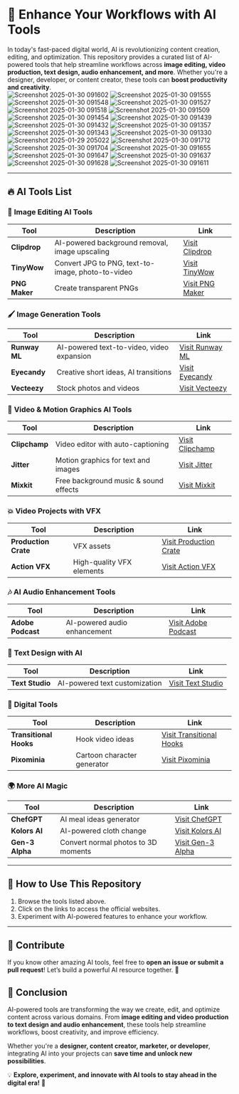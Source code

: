 
# 🚀 Enhance Your Workflows with AI Tools  

In today's fast-paced digital world, AI is revolutionizing content creation, editing, and optimization. This repository provides a curated list of AI-powered tools that help streamline workflows across **image editing, video production, text design, audio enhancement, and more**. Whether you're a designer, developer, or content creator, these tools can **boost productivity and creativity**.  
![Screenshot 2025-01-30 091602](https://github.com/user-attachments/assets/77e2ed69-d0b4-4e52-b38f-053699b94eb8)
![Screenshot 2025-01-30 091555](https://github.com/user-attachments/assets/0f28ead8-e2d2-4cb2-a0ce-b424a4d357e1)
![Screenshot 2025-01-30 091548](https://github.com/user-attachments/assets/9970c80a-8c48-4e8b-af9f-52e63bb5443c)
![Screenshot 2025-01-30 091527](https://github.com/user-attachments/assets/41446b4f-1cfa-47d1-811a-e6813d0aa7c8)
![Screenshot 2025-01-30 091518](https://github.com/user-attachments/assets/3e728bd9-f307-4e0d-b270-c632c0c5f215)
![Screenshot 2025-01-30 091509](https://github.com/user-attachments/assets/88543a43-70e8-4cf0-b937-178ba0c36247)
![Screenshot 2025-01-30 091454](https://github.com/user-attachments/assets/79b7944e-f29d-4f41-a31e-61c156276220)
![Screenshot 2025-01-30 091439](https://github.com/user-attachments/assets/1206f7a5-585d-4a62-8cbe-c653b539f421)
![Screenshot 2025-01-30 091432](https://github.com/user-attachments/assets/59aaefb9-c8a6-4120-a039-7248b0dc7139)
![Screenshot 2025-01-30 091357](https://github.com/user-attachments/assets/44412a7f-5dcc-428e-a5f9-07e08bad1a61)
![Screenshot 2025-01-30 091343](https://github.com/user-attachments/assets/b38deb0a-4e7e-41aa-abc1-724124775560)
![Screenshot 2025-01-30 091330](https://github.com/user-attachments/assets/ce064576-fee4-4e37-b4ef-e5f6b6b19346)
![Screenshot 2025-01-29 205022](https://github.com/user-attachments/assets/64ef5ca8-b688-4e0c-bcc2-19ca4af42be9)
![Screenshot 2025-01-30 091712](https://github.com/user-attachments/assets/5e49c67c-d055-44ca-adb1-3c871942689f)
![Screenshot 2025-01-30 091704](https://github.com/user-attachments/assets/00b33c26-b9a2-420b-9000-25fcc9b36cdf)
![Screenshot 2025-01-30 091655](https://github.com/user-attachments/assets/0046ecb8-fbc2-4142-be01-02cdc9b163eb)
![Screenshot 2025-01-30 091647](https://github.com/user-attachments/assets/75f8d00c-a264-40b4-8fca-68f9b123c648)
![Screenshot 2025-01-30 091637](https://github.com/user-attachments/assets/5f093697-18b5-4420-a876-2fe53d0057eb)
![Screenshot 2025-01-30 091628](https://github.com/user-attachments/assets/9d78cbec-18ef-4b85-b084-371838f6961b)
![Screenshot 2025-01-30 091611](https://github.com/user-attachments/assets/64a8484f-3fc5-4e10-9e67-e44b6cf0e4d3)

---

## 🔥 AI Tools List  

### 🎨 **Image Editing AI Tools**  
| Tool | Description | Link |  
|------|------------|------|  
| **Clipdrop** | AI-powered background removal, image upscaling | [Visit Clipdrop](https://clipdrop.co) |  
| **TinyWow** | Convert JPG to PNG, text-to-image, photo-to-video | [Visit TinyWow](https://tinywow.com) |  
| **PNG Maker** | Create transparent PNGs | [Visit PNG Maker](https://pngmaker.io) |  

### 🖌 **Image Generation Tools**  
| Tool | Description | Link |  
|------|------------|------|  
| **Runway ML** | AI-powered text-to-video, video expansion | [Visit Runway ML](https://runwayml.com) |  
| **Eyecandy** | Creative short ideas, AI transitions | [Visit Eyecandy](https://eyecanddy.com) |  
| **Vecteezy** | Stock photos and videos | [Visit Vecteezy](https://www.vecteezy.com) |  

### 🎥 **Video & Motion Graphics AI Tools**  
| Tool | Description | Link |  
|------|------------|------|  
| **Clipchamp** | Video editor with auto-captioning | [Visit Clipchamp](https://www.clipchamp.com) |  
| **Jitter** | Motion graphics for text and images | [Visit Jitter](https://www.jitter.video) |  
| **Mixkit** | Free background music & sound effects | [Visit Mixkit](https://www.mixkit.co) |  

### 💥 **Video Projects with VFX**  
| Tool | Description | Link |  
|------|------------|------|  
| **Production Crate** | VFX assets | [Visit Production Crate](https://www.productioncrate.com) |  
| **Action VFX** | High-quality VFX elements | [Visit Action VFX](https://www.actionvfx.com) |  

### 🎶 **AI Audio Enhancement Tools**  
| Tool | Description | Link |  
|------|------------|------|  
| **Adobe Podcast** | AI-powered audio enhancement | [Visit Adobe Podcast](https://podcast.adobe.com) |  

### 📝 **Text Design with AI**  
| Tool | Description | Link |  
|------|------------|------|  
| **Text Studio** | AI-powered text customization | [Visit Text Studio](https://textstudio.com) |  

### 📱 **Digital Tools**  
| Tool | Description | Link |  
|------|------------|------|  
| **Transitional Hooks** | Hook video ideas | [Visit Transitional Hooks](https://www.transitionalhooks.com) |  
| **Pixominia** | Cartoon character generator | [Visit Pixominia](https://www.pixominia.com) |  

### 🌍 **More AI Magic**  
| Tool | Description | Link |  
|------|------------|------|  
| **ChefGPT** | AI meal ideas generator | [Visit ChefGPT](https://chefgpt.xyz) |  
| **Kolors AI** | AI-powered cloth change | [Visit Kolors AI](https://www.kolors-ai.com) |  
| **Gen-3 Alpha** | Convert normal photos to 3D moments | [Visit Gen-3 Alpha](https://gen-3.alpha.com) |  

---

## 📌 **How to Use This Repository**  
1. Browse the tools listed above.  
2. Click on the links to access the official websites.  
3. Experiment with AI-powered features to enhance your workflow.  

---

## 🎯 **Contribute**  
If you know other amazing AI tools, feel free to **open an issue or submit a pull request**! Let’s build a powerful AI resource together. 🚀  


## 🎯 Conclusion  

AI-powered tools are transforming the way we create, edit, and optimize content across various domains. From **image editing and video production to text design and audio enhancement**, these tools help streamline workflows, boost creativity, and improve efficiency.  

Whether you're a **designer, content creator, marketer, or developer**, integrating AI into your projects can **save time and unlock new possibilities**.  

💡 **Explore, experiment, and innovate with AI tools to stay ahead in the digital era!** 🚀  
